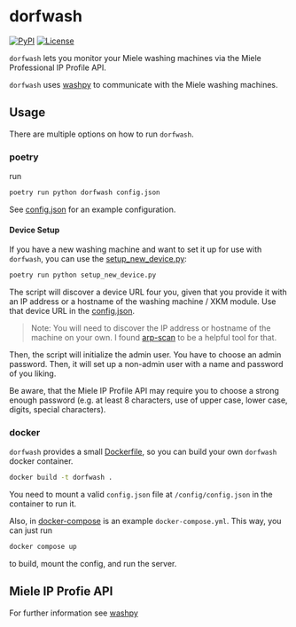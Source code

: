# dorfwash

[![PyPI](https://img.shields.io/pypi/v/dorfwash.svg)](https://pypi.org/project/dorfwash/)
[![License](https://img.shields.io/pypi/l/dorfwash)](https://pypi.org/project/dorfwash/)

`dorfwash` lets you monitor your Miele washing machines
via the Miele Professional IP Profile API.

`dorfwash` uses [washpy](https://pypi.org/project/washpy/)
to communicate with the Miele washing machines.

## Usage

There are multiple options on how to run `dorfwash`.

### poetry

run
```bash
poetry run python dorfwash config.json
```
See [config.json](config.json) for an example configuration.

#### Device Setup

If you have a new washing machine and want to set it up for use with `dorfwash`,
you can use the [setup_new_device.py](setup_new_device.py):
```bash
poetry run python setup_new_device.py
```
The script will discover a device URL four you,
given that you provide it with an IP address or a hostname of the washing machine / XKM module.
Use that device URL in the [config.json](config.json).
> Note: You will need to discover the IP address or hostname of the machine on your own.
> I found [arp-scan](https://github.com/royhills/arp-scan) to be a helpful tool for that.

Then, the script will initialize the admin user. You have to choose an admin password.
Then, it will set up a non-admin user with a name and password of you liking.

Be aware, that the Miele IP Profile API may require you to choose a strong enough password
(e.g. at least 8 characters, use of upper case, lower case, digits, special characters).

### docker

`dorfwash` provides a small [Dockerfile](Dockerfile),
so you can build your own `dorfwash` docker container.

```bash
docker build -t dorfwash .
```

You need to mount a valid `config.json` file at
`/config/config.json` in the container to run it.

Also, in [docker-compose](docker-compose) is an example `docker-compose.yml`.
This way, you can just run
```bash
docker compose up
```
to build, mount the config, and run the server.


## Miele IP Profie API

For further information see [washpy](https://pypi.org/project/washpy/)
